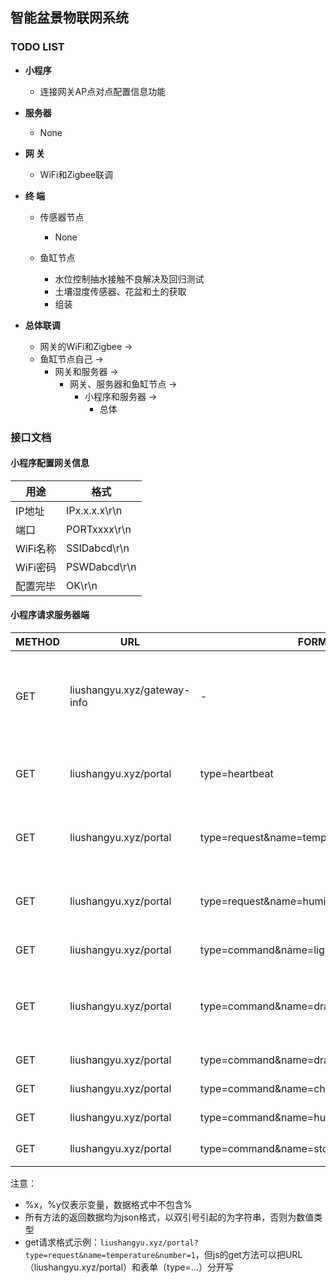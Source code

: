 ## 智能盆景物联网系统
### TODO LIST
+ **小程序**
	+ 连接网关AP点对点配置信息功能
+ **服务器**
	+ None

+ **网  关**
	+ WiFi和Zigbee联调

+ **终  端**
	+ 传感器节点
		+ None

	+ 鱼缸节点
		+ 水位控制抽水接触不良解决及回归测试
		+ 土壤湿度传感器、花盆和土的获取
		+ 组装

+ **总体联调**
	+ 网关的WiFi和Zigbee ->
	+ 鱼缸节点自己 ->
		+ 网关和服务器 ->
			+ 网关、服务器和鱼缸节点 ->
				+ 小程序和服务器 ->
					+ 总体

### 接口文档
#### 小程序配置网关信息
|用途|格式|
|----|----|
|IP地址|IPx.x.x.x\r\n|
|端口|PORTxxxx\r\n|
|WiFi名称|SSIDabcd\r\n|
|WiFi密码|PSWDabcd\r\n|
|配置完毕|OK\r\n|
#### 小程序请求服务器端
|METHOD|URL|FORM|BACK|NOTE|
|---|---|---|---|---|
|GET|liushangyu.xyz/gateway-info|-|{ip:"x.x.x.x",port:xxxx}|获取网关socket未连接返回空值|
|GET|liushangyu.xyz/portal|type=heartbeat|{"type":"received"}|发送心跳包检测连接活性|
|GET|liushangyu.xyz/portal|type=request&name=temperature&number=%x|{"type":"response","name": "temperature","number": %x,"result": %y}|获取%x号传感器温度|
|GET|liushangyu.xyz/portal|type=request&name=humidity&number=%x|{"type":"response","name": "humidity","number": %x,"result": %y}|获取%x号传感器湿度|
|GET|liushangyu.xyz/portal|type=command&name=light-on|{"type":"command","name":"light-on","back": "OK"}|开鱼缸LED灯|
|GET|liushangyu.xyz/portal|type=command&name=drain-water|{"type":"command","name":"drain-water","back": "OK"}|排水模式：将会屏蔽水位传感器|
|GET|liushangyu.xyz/portal|type=command&name=draw-water|{"type":"command","name":"draw-water","back": "OK"}|抽水|
|GET|liushangyu.xyz/portal|type=command&name=change-water|{"type":"command","name":"change-water","back": "OK"}|换水|
|GET|liushangyu.xyz/portal|type=command&name=humidify|{"type":"command","name":"humidify","back": "OK"}|加湿|
|GET|liushangyu.xyz/portal|type=command&name=stop-humidify|{"type":"command","name":"stop-humidify","back": "OK"}|停止加湿|

注意：
+ %x，%y仅表示变量，数据格式中不包含%
+ 所有方法的返回数据均为json格式，以双引号引起的为字符串，否则为数值类型
+ get请求格式示例：`liushangyu.xyz/portal?type=request&name=temperature&number=1`，但js的get方法可以把URL（liushangyu.xyz/portal）和表单（type=...）分开写